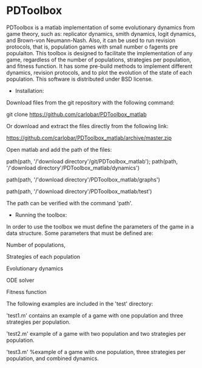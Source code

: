 PDToolbox
================

PDToolbox is a matlab implementation of some evolutionary dynamics from game theory, such as: replicator dynamics, smith dynamics, logit dynamics, and Brown-von Neumann-Nash. Also, it can be used to run revision protocols, that is, population games with small number o fagents pre populaiton. This toolbox is designed to facilitate the implementation of any game, regardless of the number of populations, strategies per population, and fitness function. It has some pre-build methods to implement different dynamics, revision protocols, and to plot the evolution of the state of each population. This software is distributed under BSD license.


- Installation:

Download files from the git repository with the following command:


git clone https://github.com/carlobar/PDToolbox_matlab


Or download and extract the files directly from the following link: 


https://github.com/carlobar/PDToolbox_matlab/archive/master.zip


Open matlab and add the path of the files:

path(path, '/'download directory'/git/PDToolbox_matlab');
path(path, '/'download directory'/PDToolbox_matlab/dynamics')

path(path, '/'download directory'/PDToolbox_matlab/graphs')

path(path, '/'download directory'/PDToolbox_matlab/test')


The path can be verified with the command 'path'.


- Running the toolbox:

In order to use the toolbox we must define the parameters of the game in a data structure. Some parameters that must be defined are: 

Number of populations, 

Strategies of each population

Evolutionary dynamics

ODE solver

Fitness function



The following examples are included in the 'test' directory:

'test1.m' contains an example of a game with one population and three strategies per population.

'test2.m' example of a game with two population and two strategies per population.

'test3.m' %example of a game with one population, three strategies per population, and combined dynamics.



